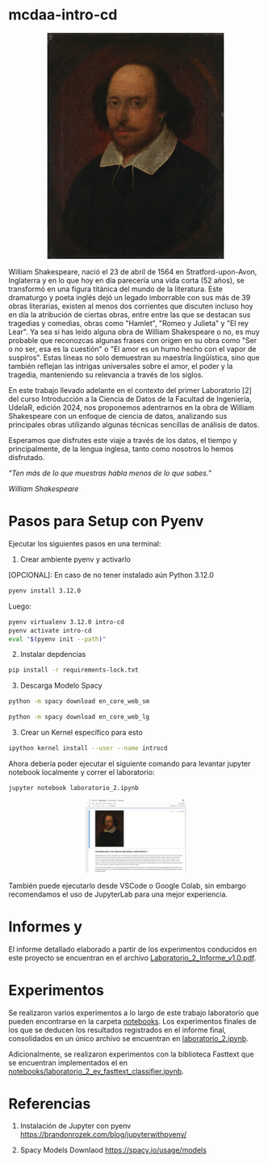 # mcdaa-intro-cd

<p align="center">
  <img src="assets/William-Shakespeare.png" style="width: 350px"/>
</p>

William Shakespeare, nació el 23 de abril de 1564 en Stratford-upon-Avon, Inglaterra y en lo que hoy en día parecería una vida corta (52 años), se transformó en una figura titánica del mundo de la literatura. Este dramaturgo y poeta inglés dejó un legado imborrable con sus más de 39 obras literarias, existen al menos dos corrientes que discuten incluso hoy en día la atribución de ciertas obras, entre entre las que se destacan sus tragedias y comedias, obras como "Hamlet", "Romeo y Julieta" y "El rey Lear". Ya sea si has leído alguna obra de William Shakespeare o no, es muy probable que reconozcas algunas frases con origen en su obra como "Ser o no ser, esa es la cuestión" o "El amor es un humo hecho con el vapor de suspiros". Estas líneas no solo demuestran su maestría lingüística, sino que también reflejan las intrigas universales sobre el amor, el poder y la tragedia, manteniendo su relevancia a través de los siglos.

En este trabajo llevado adelante en el contexto del primer Laboratorio [2] del curso Introducción a la Ciencia de Datos de la Facultad de Ingeniería, UdelaR, edición 2024, nos proponemos adentrarnos en la obra de William Shakespeare con un enfoque de ciencia de datos, analizando sus principales obras utilizando algunas técnicas sencillas de análisis de datos.

Esperamos que disfrutes este viaje a través de los datos, el tiempo y principalmente, de la lengua inglesa, tanto como nosotros lo hemos disfrutado.


_"Ten más de lo que muestras habla menos de lo que sabes."_

_William Shakespeare_

# Pasos para Setup con Pyenv

Ejecutar los siguientes pasos en una terminal:

1. Crear ambiente pyenv y activarlo

[OPCIONAL]: En caso de no tener instalado aún Python 3.12.0
```bash
pyenv install 3.12.0
```

Luego:

```bash
pyenv virtualenv 3.12.0 intro-cd
pyenv activate intro-cd
eval "$(pyenv init --path)"
```

2. Instalar depdencias
```bash
pip install -r requirements-lock.txt
```

3. Descarga Modelo Spacy
```bash
python -m spacy download en_core_web_sm
```

```bash
python -m spacy download en_core_web_lg
```

3. Crear un Kernel específico para esto

```bash
ipython kernel install --user --name introcd
```

Ahora debería poder ejecutar el siguiente comando para levantar jupyter notebook localmente y correr el laboratorio:

```bash
jupyter notebook laboratorio_2.ipynb
```
<p align="center">
  <img src="assets/image_02.png" style="width: 200px"/>
</p>

También puede ejecutarlo desde VSCode o Google Colab, sin embargo recomendamos el uso de JupyterLab para una mejor experiencia.

# Informes y

El informe detallado elaborado a partir de los experimentos conducidos en este proyecto se encuentran en el archivo [Laboratorio_2_Informe_v1.0.pdf](Laboratorio_2_Informe_v1.0.pdf).

# Experimentos

Se realizaron varios experimentos a lo largo de este trabajo laboratorio que pueden encontrarse en la carpeta [notebooks](notebooks). Los experimentos finales de los que se deducen los resultados registrados en el informe final, consolidados en un único archivo se encuentran en [laboratorio_2.ipynb](laboratorio_2.ipynb).

Adicionalmente, se realizaron experimentos con la biblioteca Fasttext que se encuentran implementados el en [notebooks/laboratorio_2_ev_fasttext_classifier.ipynb](notebooks/laboratorio_2_ev_fasttext_classifier.ipynb).

# Referencias

1. Instalación de Jupyter con pyenv
https://brandonrozek.com/blog/jupyterwithpyenv/

2. Spacy Models Downlaod
https://spacy.io/usage/models 

